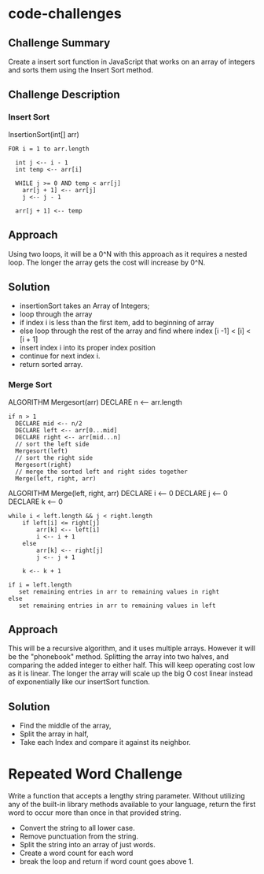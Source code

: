 # code-challenges


## Challenge Summary
Create a insert sort function in JavaScript that works on an array of integers and sorts them using the Insert Sort method.


## Challenge Description

### Insert Sort
  InsertionSort(int[] arr)
  
    FOR i = 1 to arr.length
    
      int j <-- i - 1
      int temp <-- arr[i]
      
      WHILE j >= 0 AND temp < arr[j]
        arr[j + 1] <-- arr[j]
        j <-- j - 1
        
      arr[j + 1] <-- temp

## Approach 
Using two loops, it will be a 0^N with this approach as it requires a nested loop.
The longer the array gets the cost will increase by 0^N.


## Solution
* insertionSort takes an Array of Integers;
* loop through the array 
* if index i is less than the first item, add to beginning of array
* else loop through the rest of the array and find where index [i -1] < [i] < [i + 1]
* insert index i into its proper index position
* continue for next index i.
* return sorted array.

### Merge Sort
ALGORITHM Mergesort(arr)
    DECLARE n <-- arr.length
           
    if n > 1
      DECLARE mid <-- n/2
      DECLARE left <-- arr[0...mid]
      DECLARE right <-- arr[mid...n]
      // sort the left side
      Mergesort(left)
      // sort the right side
      Mergesort(right)
      // merge the sorted left and right sides together
      Merge(left, right, arr)

ALGORITHM Merge(left, right, arr)
    DECLARE i <-- 0
    DECLARE j <-- 0
    DECLARE k <-- 0

    while i < left.length && j < right.length
        if left[i] <= right[j]
            arr[k] <-- left[i]
            i <-- i + 1
        else
            arr[k] <-- right[j]
            j <-- j + 1
            
        k <-- k + 1

    if i = left.length
       set remaining entries in arr to remaining values in right
    else
       set remaining entries in arr to remaining values in left
## Approach 
This will be a recursive algorithm, and it uses multiple arrays. However it will be the "phonebook" method. Splitting the array into two halves, and comparing the added integer to either half. This will keep operating cost low as it is linear. The longer the array will scale up the big O cost linear instead of exponentially like our insertSort function.
## Solution
* Find the middle of the array,
* Split the array in half,
* Take each Index and compare it against its neighbor.


# Repeated Word Challenge

Write a function that accepts a lengthy string parameter.
Without utilizing any of the built-in library methods available to your language, return the first word to occur more than once in that provided string.

* Convert the string to all lower case.
* Remove punctuation from the string.
* Split the string into an array of just words.
* Create a word count for each word
* break the loop and return if word count goes above 1. 


